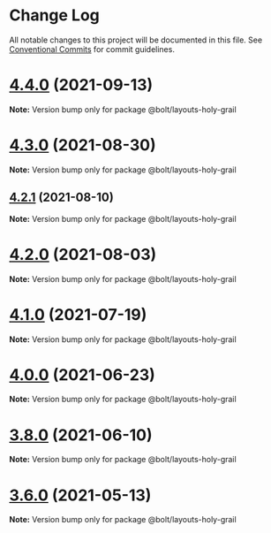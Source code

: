# Change Log

All notable changes to this project will be documented in this file.
See [Conventional Commits](https://conventionalcommits.org) for commit guidelines.

# [4.4.0](https://github.com/boltdesignsystem/bolt/tree/master/packages/layouts/bolt-holy-grail/compare/v4.3.0...v4.4.0) (2021-09-13)

**Note:** Version bump only for package @bolt/layouts-holy-grail





# [4.3.0](https://github.com/boltdesignsystem/bolt/tree/master/packages/layouts/bolt-holy-grail/compare/v4.2.3...v4.3.0) (2021-08-30)

**Note:** Version bump only for package @bolt/layouts-holy-grail





## [4.2.1](https://github.com/boltdesignsystem/bolt/tree/master/packages/layouts/bolt-holy-grail/compare/v4.2.0...v4.2.1) (2021-08-10)

**Note:** Version bump only for package @bolt/layouts-holy-grail





# [4.2.0](https://github.com/boltdesignsystem/bolt/tree/master/packages/layouts/bolt-holy-grail/compare/v4.1.1...v4.2.0) (2021-08-03)

**Note:** Version bump only for package @bolt/layouts-holy-grail





# [4.1.0](https://github.com/boltdesignsystem/bolt/tree/master/packages/layouts/bolt-holy-grail/compare/v4.0.2...v4.1.0) (2021-07-19)

**Note:** Version bump only for package @bolt/layouts-holy-grail





# [4.0.0](https://github.com/boltdesignsystem/bolt/tree/master/packages/layouts/bolt-holy-grail/compare/v4.0.0-beta-4...v4.0.0) (2021-06-23)

**Note:** Version bump only for package @bolt/layouts-holy-grail





# [3.8.0](https://github.com/boltdesignsystem/bolt/tree/master/packages/layouts/bolt-holy-grail/compare/v3.7.1...v3.8.0) (2021-06-10)

**Note:** Version bump only for package @bolt/layouts-holy-grail





# [3.6.0](https://github.com/boltdesignsystem/bolt/tree/master/packages/layouts/bolt-holy-grail/compare/v3.5.4...v3.6.0) (2021-05-13)

**Note:** Version bump only for package @bolt/layouts-holy-grail
